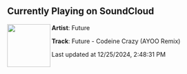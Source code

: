 ## Currently Playing on SoundCloud

[<img align="left" width="100" src="https://i1.sndcdn.com/artworks-MA3wkgQYDMKsjwZy-p5efOg-t500x500.jpg">](https://soundcloud.com/ayoomusic/future-codeine-crazy-ayoo-remix)

**Artist**: Future  

**Track**: Future - Codeine Crazy (AYOO Remix)

Last updated at 12/25/2024, 2:48:31 PM
